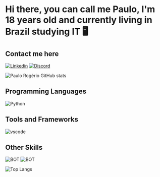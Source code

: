 # Hi there, you can call me Paulo, I'm 18 years old and currently living in Brazil studying IT 🖥️

## Contact me here
[![Linkedin](https://skillicons.dev/icons?i=linkedin)](https://www.linkedin.com/in/paulorog/)
[![Discord](https://skillicons.dev/icons?i=discord)](https://discord.com/channels/@298540771462610944)

![Paulo Rogério GitHub stats](https://github-readme-stats.vercel.app/api?username=RealMeloLima&show_icons=true&theme=dracula)

## Programming Languages
![Python](https://skillicons.dev/icons?i=py)

## Tools and Frameworks
![vscode](https://skillicons.dev/icons?i=vscode)

## Other Skills
![BOT](https://skillicons.dev/icons?i=bots)
![BOT](https://skillicons.dev/icons?i=github)

![Top Langs](https://github-readme-stats.vercel.app/api/top-langs/?username=RealMeloLima&theme=blue-green)

